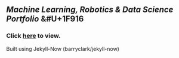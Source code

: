 
## *Machine Learning, Robotics & Data Science Portfolio* &#U+1F916
### Click [here](https://pstock175.github.io/) to view.

Built using Jekyll-Now (barryclark/jekyll-now)
